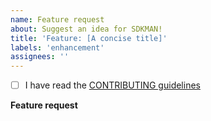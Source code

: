 ```yaml
---
name: Feature request
about: Suggest an idea for SDKMAN!
title: 'Feature: [A concise title]'
labels: 'enhancement'
assignees: ''
---
```


<!-- Thank you for suggesting a new feature. Please consider discussing your idea in our Slack channel before requesting a new feature. -->

- [ ] I have read the [CONTRIBUTING guidelines](CONTRIBUTING.md)

**Feature request**
<!-- A clear and precise description of what new or changed feature you want. Please include the reason, why you would need the feature. E.g. what problem does it solve? Or which workflow is currently frustrating and will be improved by this? -->

